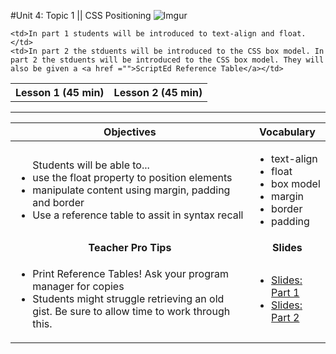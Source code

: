#Unit 4: Topic 1 || CSS Positioning
 ![Imgur](https://i.imgur.com/ghMzqaf.png)
 
<table>
<tr>
	<th>Lesson 1 (45 min)</th>
	<th>Lesson 2 (45 min)</th>
</tr>
<tr>

	<td>In part 1 students will be introduced to text-align and float. </td>
	<td>In part 2 the stduents will be introduced to the CSS box model. In part 2 the stduents will be introduced to the CSS box model. They will also be given a <a href ="">ScriptEd Reference Table</a></td>
</tr>
</table>

***


| Objectives | Vocabulary |
|-------|-------|
| <ul>Students will be able to...<li> use the float property to position elements</li> <li>manipulate content using margin, padding and border</li> <li>Use a reference table to assit in syntax recall</li> </ul>  | <ul> <li>text-align</li> <li>float</li> <li>box model</li> <li>margin</li><li>border</li><li>padding</li></ul> | 
| <center> **Teacher Pro Tips** </center> |<center> **Slides** </center> |
|<ul><li>Print Reference Tables! Ask your program manager for copies</li> <li>Students might struggle retrieving an old gist. Be sure to allow time to work through this.</li></ul>| <ul><li>[Slides: Part 1](https://docs.google.com/presentation/d/1Janj66gaRWaXFtr9EnxK2l7LBk-_CnH4EUnf0YtPI-k/edit#slide=id.g12ee5b58a7_0_0)</li> <li>[Slides: Part 2](https://docs.google.com/presentation/d/1Janj66gaRWaXFtr9EnxK2l7LBk-_CnH4EUnf0YtPI-k/edit#slide=id.g1349ad4351_0_149)</li></ul> |


